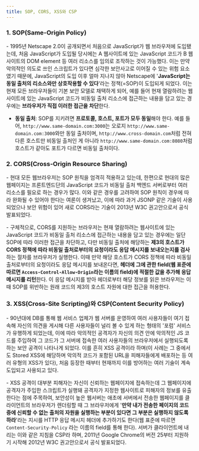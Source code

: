 ```yaml
---
title: SOP, CORS, XSS와 CSP
---
```


### 1. SOP(Same-Origin Policy)

\- 1995년 Netscape 2.0이 공개되면서 처음으로 JavaScript가 웹 브라우저에 도입됐는데, 처음 JavaScript가 도입될 당시에는 A 웹사이트에 있는 JavaScript 코드가 B 웹사이트의 DOM element 등 여러 리소스를 임의로 조작하는 것이 가능했다. 이는 만약 악의적인 의도로 쓰인 스크립트가 있다면 심각한 보안사고로 이어질 수 있는 위험 요소였기 때문에, JavaScript의 도입 이후 얼마 지나지 않아 Netscape에 '**JavaScript는 동일 출처의 리소스와만 상호작용할 수 있다**'라는 정책(=SOP)이 도입되게 되었다. 이는 현재 모든 브라우저들이 기본 보안 모델로 채택하게 되어, 예를 들어 현재 열람하려는 웹사이트에 있는 JavaScript 코드가 비동일 출처 리소스에 접근하는 내용을 담고 있는 경우에는 **브라우저가 직접 이러한 접근을 차단**한다. 

- **동일 출처**: SOP를 지키려면 **프로토콜, 호스트, 포트가 모두 동일**해야 한다. 예를 들어, `http://www.same-domain.com:3000`는 오로지 `http://www.same-domain.com:3000`와만 동일 출처이며, `http://www.cross-domain.com`처럼 전혀 다른 호스트만 비동일 출처인 게 아니라 `http://www.same-domain.com:8080`처럼 호스트가 같아도 포트가 다르면 비동일 출처이다.

### 2. CORS(Cross-Origin Resource Sharing)

\- 현대 모든 웹브라우저는 SOP 원칙을 엄격히 적용하고 있는데, 한편으로 현대의 많은 웹페이지는 프론트엔드단의 JavaScript 코드가 비동일 출처 백엔드 서버로부터 여러 리소스를 필요로 하는 경우가 많다. 이와 같은 경우를 고려하여 SOP 원칙이 경우에 따라 완화될 수 있어야 한다는 여론이 생겨났고, 이에 따라 과거 JSONP 같은 기술이 사용되었으나 보안 위험이 있어 새로 CORS라는 기술이 2013년 W3C 권고안으로서 공식 발표되었다.

\- 구체적으로, CORS를 지원하는 브라우저는 현재 열람하려는 웹사이트에 있는 JavaScript 코드가 비동일 출처 리소스에 접근하는 내용을 담고 있는 경우에는 일단 SOP에 따라 이러한 접근을 차단하고, 다만 비동일 출처에 해당하는 **제3의 호스트가 CORS 정책에 따라 비동일 출처로부터의 요청이라도 응답 메시지를 보내오는지를 검사**하는 절차를 브라우저가 실행한다. 이때 만약 해당 호스트가 CORS 정책에 따라 비동일 출처로부터의 요청이라도 응답 메시지를 보내온다면, **헤더에 그에 관한 field(웹 표준에 따르면 `Access-Control-Allow-Origin`라는 이름의 field)에 적절한 값을 추가해 응답 메시지를 리턴**한다. 이 응답 메시지를 받아 헤더로부터 해당 정보를 읽은 브라우저는 이때 SOP를 위반하는 원래 코드의 제3의 호스트 자원에 대한 접근을 허용한다.


### 3. XSS(Cross-Site Scripting)와 CSP(Content Security Policy)

\- 90년대에 DB를 통해 웹 서비스 업체가 웹 서버를 운영하여 여러 사용자들이 여기 접속해 자신의 의견을 게시해 다른 사용자들이 널리 볼 수 있게 하는 형태의 '포럼' 서비스가 유행하게 되었는데, 이에 따라 악의적인 공격자가 자신의 의견 안에 악의적인 JS 코드를 주입하여 그 코드가 그 서버에 접속한 여러 사용자들의 브라우저에서 실행되도록 하는 보안 공격이 나타나게 되었다. 이를 흔히 XSS 공격이라 하며(이 사례는 그 중에서도 Stored XSS에 해당하며 악의적 코드가 포함된 URL을 피해자들에게 배포하는 등 여러 유형의 XSS가 있다), 처음 등장한 때부터 현재까지 이를 방어하는 여러 기술이 계속 도입되고 사용되고 있다. 

\- XSS 공격이 대부분 피해자는 자신이 신뢰하는 웹페이지에 접속하는데 그 웹페이지에 공격자가 주입한 스크립트가 실행돼 공격자가 지정한 웹사이트로 피해자의 정보를 유출한다는 점에 주목하여, 보안성이 높은 웹서버는 애초에 서버에서 전송한 웹페이지를 클라이언트의 브라우저가 렌더링할 때 그 브라우저에게 '**만약 내가 전송한 페이지의 코드 중에 신뢰할 수 없는 출처의 자원을 실행하는 부분이 있다면 그 부분은 실행하지 않도록 하라**'라는 지시를 HTTP 응답 메시지 헤더에 추가하기도 한다(웹 표준에 따르면 `Content-Security-Policy` 라는 이름의 field를 통해 한다). 서버가 클라이언트에 내리는 이와 같은 지침을 CSP라 하며, 2011년 Google Chrome의 버전 25부터 지원하기 시작해 2012년 W3C 권고안으로서 공식 발표되었다.
